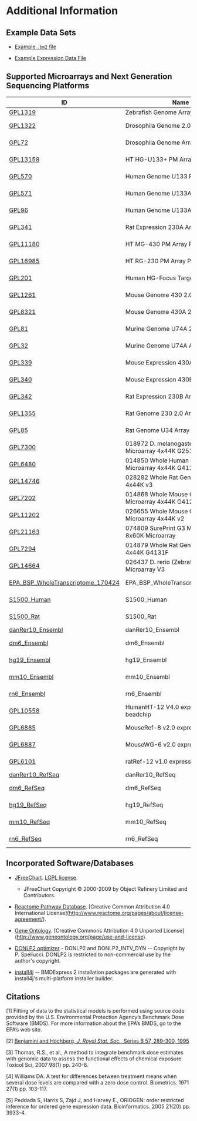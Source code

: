 Additional Information
======================

Example Data Sets
-----------------

- [Example `.bm2` file](https://github.com/auerbachs/BMDExpress-2/blob/master/Example%20Data%20version%202.2.zip)

- [Example Expression Data File](https://github.com/auerbachs/BMDExpress-2/blob/master/example%20data%20files.zip)

Supported Microarrays and Next Generation Sequencing Platforms
--------------------------------------------------------------

<table>
<colgroup>
<col width="28%" />
<col width="41%" />
<col width="9%" />
<col width="20%" />
</colgroup>
<thead>
<tr class="header">
<th>ID</th>
<th>Name</th>
<th>Provider</th>
<th>Species</th>
</tr>
</thead>
<tbody>
<tr class="odd">
<td><a href="https://www.ncbi.nlm.nih.gov/geo/query/acc.cgi?acc=GPL1319">GPL1319</a></td>
<td>Zebrafish Genome Array</td>
<td>Affymetrix</td>
<td><em>Danio rerio</em></td>
</tr>
<tr class="even">
<td><a href="https://www.ncbi.nlm.nih.gov/geo/query/acc.cgi?acc=GPL1322">GPL1322</a></td>
<td>Drosophila Genome 2.0 Array</td>
<td>Affymetrix</td>
<td><em>Drosophila melanogaster</em></td>
</tr>
<tr class="odd">
<td><a href="https://www.ncbi.nlm.nih.gov/geo/query/acc.cgi?acc=GPL72">GPL72</a></td>
<td>Drosophila Genome Array</td>
<td>Affymetrix</td>
<td><em>Drosophila melanogaster</em></td>
</tr>
<tr class="even">
<td><a href="https://www.ncbi.nlm.nih.gov/geo/query/acc.cgi?acc=GPL13158">GPL13158</a></td>
<td>HT HG-U133+ PM Array Plate</td>
<td>Affymetrix</td>
<td><em>Homo sapiens</em></td>
</tr>
<tr class="odd">
<td><a href="https://www.ncbi.nlm.nih.gov/geo/query/acc.cgi?acc=GPL570">GPL570</a></td>
<td>Human Genome U133 Plus 2.0 Array</td>
<td>Affymetrix</td>
<td><em>Homo sapiens</em></td>
</tr>
<tr class="even">
<td><a href="https://www.ncbi.nlm.nih.gov/geo/query/acc.cgi?acc=GPL571">GPL571</a></td>
<td>Human Genome U133A 2.0 Array</td>
<td>Affymetrix</td>
<td><em>Homo sapiens</em></td>
</tr>
<tr class="odd">
<td><a href="https://www.ncbi.nlm.nih.gov/geo/query/acc.cgi?acc=GPL96">GPL96</a></td>
<td>Human Genome U133A Array</td>
<td>Affymetrix</td>
<td><em>Homo sapiens</em></td>
</tr>
<tr class="even">
<td><a href="https://www.ncbi.nlm.nih.gov/geo/query/acc.cgi?acc=GPL341">GPL341</a></td>
<td>Rat Expression 230A Array</td>
<td>Affymetrix</td>
<td><em>Homo sapiens</em></td>
</tr>
<tr class="odd">
<td><a href="https://www.ncbi.nlm.nih.gov/geo/query/acc.cgi?acc=GPL11180">GPL11180</a></td>
<td>HT MG-430 PM Array Plate</td>
<td>Affymetrix</td>
<td><em>Mus musculus</em></td>
</tr>
<tr class="even">
<td><a href="https://www.ncbi.nlm.nih.gov/geo/query/acc.cgi?acc=GPL16985">GPL16985</a></td>
<td>HT RG-230 PM Array Plate</td>
<td>Affymetrix</td>
<td><em>Mus musculus</em></td>
</tr>
<tr class="odd">
<td><a href="https://www.ncbi.nlm.nih.gov/geo/query/acc.cgi?acc=GPL201">GPL201</a></td>
<td>Human HG-Focus Target Array</td>
<td>Affymetrix</td>
<td><em>Mus musculus</em></td>
</tr>
<tr class="even">
<td><a href="https://www.ncbi.nlm.nih.gov/geo/query/acc.cgi?acc=GPL1261">GPL1261</a></td>
<td>Mouse Genome 430 2.0 Array</td>
<td>Affymetrix</td>
<td><em>Mus musculus</em></td>
</tr>
<tr class="odd">
<td><a href="https://www.ncbi.nlm.nih.gov/geo/query/acc.cgi?acc=GPL8321">GPL8321</a></td>
<td>Mouse Genome 430A 2.0 Array</td>
<td>Affymetrix</td>
<td><em>Mus musculus</em></td>
</tr>
<tr class="even">
<td><a href="https://www.ncbi.nlm.nih.gov/geo/query/acc.cgi?acc=GPL81">GPL81</a></td>
<td>Murine Genome U74A 2.0 Array</td>
<td>Affymetrix</td>
<td><em>Mus musculus</em></td>
</tr>
<tr class="odd">
<td><a href="https://www.ncbi.nlm.nih.gov/geo/query/acc.cgi?acc=GPL32">GPL32</a></td>
<td>Murine Genome U74A Array</td>
<td>Affymetrix</td>
<td><em>Mus musculus</em></td>
</tr>
<tr class="even">
<td><a href="https://www.ncbi.nlm.nih.gov/geo/query/acc.cgi?acc=GPL339">GPL339</a></td>
<td>Mouse Expression 430A Array</td>
<td>Affymetrix</td>
<td><em>Rattus norvegicus</em></td>
</tr>
<tr class="odd">
<td><a href="https://www.ncbi.nlm.nih.gov/geo/query/acc.cgi?acc=GPL340">GPL340</a></td>
<td>Mouse Expression 430B Array</td>
<td>Affymetrix</td>
<td><em>Rattus norvegicus</em></td>
</tr>
<tr class="even">
<td><a href="https://www.ncbi.nlm.nih.gov/geo/query/acc.cgi?acc=GPL342">GPL342</a></td>
<td>Rat Expression 230B Array</td>
<td>Affymetrix</td>
<td><em>Rattus norvegicus</em></td>
</tr>
<tr class="odd">
<td><a href="https://www.ncbi.nlm.nih.gov/geo/query/acc.cgi?acc=GPL1355">GPL1355</a></td>
<td>Rat Genome 230 2.0 Array</td>
<td>Affymetrix</td>
<td><em>Rattus norvegicus</em></td>
</tr>
<tr class="even">
<td><a href="https://www.ncbi.nlm.nih.gov/geo/query/acc.cgi?acc=GPL85">GPL85</a></td>
<td>Rat Genome U34 Array</td>
<td>Affymetrix</td>
<td><em>Rattus norvegicus</em></td>
</tr>
<tr class="odd">
<td><a href="https://www.ncbi.nlm.nih.gov/geo/query/acc.cgi?acc=GPL7300">GPL7300</a></td>
<td>018972 D. melanogaster Oligo Microarray 4x44K G2519F</td>
<td>Agilent</td>
<td><em>Drosophila melanogaster</em></td>
</tr>
<tr class="even">
<td><a href="https://www.ncbi.nlm.nih.gov/geo/query/acc.cgi?acc=GPL6480">GPL6480</a></td>
<td>014850 Whole Human Genome Microarray 4x44K G4112F</td>
<td>Agilent</td>
<td><em>Homo sapiens</em></td>
</tr>
<tr class="odd">
<td><a href="https://www.ncbi.nlm.nih.gov/geo/query/acc.cgi?acc=GPL14746">GPL14746</a></td>
<td>028282 Whole Rat Genome Microarray 4x44K v3</td>
<td>Agilent</td>
<td><em>Homo sapiens</em></td>
</tr>
<tr class="even">
<td><a href="https://www.ncbi.nlm.nih.gov/geo/query/acc.cgi?acc=GPL7202">GPL7202</a></td>
<td>014868 Whole Mouse Genome Microarray 4x44K G4122F</td>
<td>Agilent</td>
<td><em>Mus musculus</em></td>
</tr>
<tr class="odd">
<td><a href="https://www.ncbi.nlm.nih.gov/geo/query/acc.cgi?acc=GPL11202">GPL11202</a></td>
<td>026655 Whole Mouse Genome Microarray 4x44K v2</td>
<td>Agilent</td>
<td><em>Mus musculus</em></td>
</tr>
<tr class="even">
<td><a href="https://www.ncbi.nlm.nih.gov/geo/query/acc.cgi?acc=GPL21163">GPL21163</a></td>
<td>074809 SurePrint G3 Mouse GE v2 8x60K Microarray</td>
<td>Agilent</td>
<td><em>Mus musculus</em></td>
</tr>
<tr class="odd">
<td><a href="https://www.ncbi.nlm.nih.gov/geo/query/acc.cgi?acc=GPL7294">GPL7294</a></td>
<td>014879 Whole Rat Genome Microarray 4x44K G4131F</td>
<td>Agilent</td>
<td><em>Rattus norvegicus</em></td>
</tr>
<tr class="even">
<td><a href="https://www.ncbi.nlm.nih.gov/geo/query/acc.cgi?acc=GPL14664">GPL14664</a></td>
<td>026437 D. rerio (Zebrafish) Oligo Microarray V3</td>
<td>Agilent</td>
<td><em>Rattus norvegicus</em></td>
</tr>
<tr class="odd">
<td><a href="https://www.google.com">EPA_BSP_WholeTranscriptome_170424</a></td>
<td>EPA_BSP_WholeTranscriptome_170424</td>
<td>BioSpyder</td>
<td><em>Homo sapiens</em></td>
</tr>
<tr class="even">
<td><a href="https://www.google.com">S1500_Human</a></td>
<td>S1500_Human</td>
<td>BioSpyder</td>
<td><em>Homo sapiens</em></td>
</tr>
<tr class="odd">
<td><a href="https://www.google.com">S1500_Rat</a></td>
<td>S1500_Rat</td>
<td>BioSpyder</td>
<td><em>Rattus norvegicus</em></td>
</tr>
<tr class="even">
<td><a href="https://www.google.com">danRer10_Ensembl</a></td>
<td>danRer10_Ensembl</td>
<td>Ensembl</td>
<td><em>Danio rerio</em></td>
</tr>
<tr class="odd">
<td><a href="https://www.google.com">dm6_Ensembl</a></td>
<td>dm6_Ensembl</td>
<td>Ensembl</td>
<td><em>Drosophila melanogaster</em></td>
</tr>
<tr class="even">
<td><a href="https://www.google.com">hg19_Ensembl</a></td>
<td>hg19_Ensembl</td>
<td>Ensembl</td>
<td><em>Homo sapiens</em></td>
</tr>
<tr class="odd">
<td><a href="https://www.google.com">mm10_Ensembl</a></td>
<td>mm10_Ensembl</td>
<td>Ensembl</td>
<td><em>Mus musculus</em></td>
</tr>
<tr class="even">
<td><a href="https://www.google.com">rn6_Ensembl</a></td>
<td>rn6_Ensembl</td>
<td>Ensembl</td>
<td><em>Rattus norvegicus</em></td>
</tr>
<tr class="odd">
<td><a href="https://www.ncbi.nlm.nih.gov/geo/query/acc.cgi?acc=GPL10558">GPL10558</a></td>
<td>HumanHT-12 V4.0 expression beadchip</td>
<td>Illumina</td>
<td><em>Homo sapiens</em></td>
</tr>
<tr class="even">
<td><a href="https://www.ncbi.nlm.nih.gov/geo/query/acc.cgi?acc=GPL6885">GPL6885</a></td>
<td>MouseRef-8 v2.0 expression beadchip</td>
<td>Illumina</td>
<td><em>Mus musculus</em></td>
</tr>
<tr class="odd">
<td><a href="https://www.ncbi.nlm.nih.gov/geo/query/acc.cgi?acc=GPL6887">GPL6887</a></td>
<td>MouseWG-6 v2.0 expression beadchip</td>
<td>Illumina</td>
<td><em>Mus musculus</em></td>
</tr>
<tr class="even">
<td><a href="https://www.ncbi.nlm.nih.gov/geo/query/acc.cgi?acc=GPL6101">GPL6101</a></td>
<td>ratRef-12 v1.0 expression beadchip</td>
<td>Illumina</td>
<td><em>Rattus norvegicus</em></td>
</tr>
<tr class="odd">
<td><a href="https://www.google.com">danRer10_RefSeq</a></td>
<td>danRer10_RefSeq</td>
<td>RefSeq</td>
<td><em>Danio rerio</em></td>
</tr>
<tr class="even">
<td><a href="https://www.google.com">dm6_RefSeq</a></td>
<td>dm6_RefSeq</td>
<td>RefSeq</td>
<td><em>Drosophila melanogaster</em></td>
</tr>
<tr class="odd">
<td><a href="https://www.google.com">hg19_RefSeq</a></td>
<td>hg19_RefSeq</td>
<td>RefSeq</td>
<td><em>Homo sapiens</em></td>
</tr>
<tr class="even">
<td><a href="https://www.google.com">mm10_RefSeq</a></td>
<td>mm10_RefSeq</td>
<td>RefSeq</td>
<td><em>Mus musculus</em></td>
</tr>
<tr class="odd">
<td><a href="https://www.google.com">rn6_RefSeq</a></td>
<td>rn6_RefSeq</td>
<td>RefSeq</td>
<td><em>Rattus norvegicus</em></td>
</tr>
</tbody>
</table>

Incorporated Software/Databases
-------------------------------

- [JFreeChart](http://www.jfree.org/jfreechart/). [LGPL license](http://www.gnu.org/licenses/lgpl.html).
    - JFreeChart Copyright © 2000-2009 by Object Refinery Limited and Contributors.
- [Reactome Pathway Database](http://www.reactome.org/). \[Creative Common Attribution 4.0 International License\](http://www.reactome.org/pages/about/license-agreement/).
- [Gene Ontology](http://www.geneontology.org/). \[Creative Commons Attribution 4.0 Unported License\](http://www.geneontology.org/page/use-and-license).
- [DONLP2 optimizer](http://www.mathematik.tu-darmstadt.de/fbereiche/numerik/staff/spellucci/DONLP2/) - DONLP2 and DONLP2_INTV_DYN -- Copyright by P. Spellucci. DONLP2 is restricted to non-commercial use by the author's copyright.

- [install4j](https://www.ej-technologies.com/products/install4j/overview.html) -- BMDExpress 2 installation packages are generated with install4j's multi-platform installer builder.

Citations
---------

[1] Fitting of data to the statistical models is performed using source code provided by the U.S. Environmental Protection Agency’s Benchmark Dose Software (BMDS). For more information about the EPA’s BMDS, go to the EPA’s web site.

[2] [Benjamini and Hochberg, *J. Royal Stat. Soc.*, Series B 57, 289-300, 1995](http://www.stat.purdue.edu/~doerge/BIOINFORM.D/FALL06/Benjamini%20and%20Y%20FDR.pdf)

[3] Thomas, R.S., et al., A method to integrate benchmark dose estimates with genomic data to assess the functional effects of chemical exposure. Toxicol Sci, 2007 98(1) pp. 240-8.

[4] Williams DA. A test for differences between treatment means when several dose levels are compared with a zero dose control. Biometrics. 1971 27(1) pp. 103-117.

[5] Peddada S, Harris S, Zajd J, and Harvey E., ORIOGEN: order restricted inference for ordered gene expression data. Bioinformatics. 2005 21(20) pp. 3933-4.
